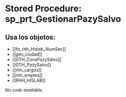 # Stored Procedure: sp_prt_GestionarPazySalvo

## Usa los objetos:
- [[fn_rhh_Hislab_NumSec]]
- [[gen_ciudad]]
- [[GTH_ConsPazySalvo]]
- [[GTH_PazySalvo]]
- [[rhh_cargos]]
- [[rhh_emplea]]
- [[RHH_HISLAB]]

*No code available.*
